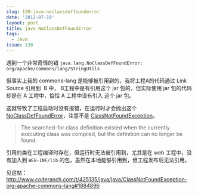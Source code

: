 ```yaml
---
slug: 130-java-noclassdeffounderror
date: '2012-07-19'
layout: post
title: java NoClassDefFoundError
tags:
  - Java
issue: 130
---
```


遇到一个非常奇怪的错 `java.lang.NoClassDefFoundError: org/apache/commons/lang/StringUtils`

但事实上我的 commons-lang 是能够被引用到的，我将工程A的代码通过 Link Source 引用到  B 中，
B工程中是有引用这个 jar 包的，但实际使用 jar 包的代码却是在 A 工程中，恰恰 A 工程中没有引入
这个 jar 包。

这就导致了工程启动时没有报错，在运行时才会抛出这个 [NoClassDefFoundError][1]，注意不是 
[ClassNotFoundException][2]。

> The searched-for class definition existed when the currently executing class was compiled, 
> but the definition can no longer be found.

引用的类在工程编译时存在，但运行时无法被引用到，尤其是在 web 工程中，没有加入到 `WEB-INF/lib` 
的包，虽然在本地能够引用到，但工程发布后无法引用。

见这帖：<http://www.coderanch.com/t/425135/java/java/ClassNotFoundException-org-apache-commons-lang#1884896>

[1]: http://docs.oracle.com/javase/7/docs/api/java/lang/NoClassDefFoundError.html
[2]: http://docs.oracle.com/javase/7/docs/api/java/lang/ClassNotFoundException.html
